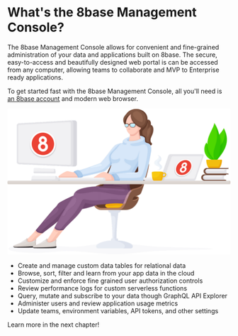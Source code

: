 # What's the 8base Management Console?

The 8base Management Console allows for convenient and fine-grained administration of your data and applications built on 8base. The secure, easy-to-access and beautifully designed web portal is can be accessed from any computer, allowing teams to collaborate and MVP to Enterprise ready applications.

To get started fast with the 8base Management Console, all you'll need is [an 8base account](https://app.8base.com) and modern web browser.

![### Console overview](../.gitbook/assets/relaxed-coder.png)

* Create and manage custom data tables for relational data
* Browse, sort, filter and learn from your app data in the cloud 
* Customize and enforce fine grained user authorization controls
* Review performance logs for custom serverless functions
* Query, mutate and subscribe to your data though GraphQL API Explorer
* Administer users and review application usage metrics
* Update teams, environment variables, API tokens, and other settings


Learn more in the next chapter!